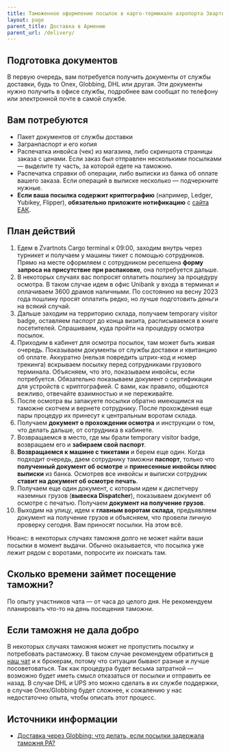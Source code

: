 ```yaml
---
title: Таможенное оформление посылок в карго-терминале аэропорта Звартноц
layout: page
parent_title: Доставка в Армению
parent_url: /delivery/
---
```


## Подготовка документов

В первую очередь, вам потребуется получить документы от службы доставки, будь то Onex, Globbing, DHL или другая. Эти
документы нужно получить в офисе службы, подробнее вам сообщат по телефону или электронной почте в самой службе.

## Вам потребуются

- Пакет документов от службы доставки
- Загранпаспорт и его копия
- Распечатка инвойса (чек) из магазина, либо скриншота страницы заказа с ценами. Если заказ был отправлен несколькими посылками — выделите ту часть, за которой едете на таможню.
- Распечатка справки об операции, либо выписки из банка об оплате вашего заказа. Если операций в выписке несколько — подчеркните нужные.
- **Если ваша посылка содержит криптографию** (например, Ledger, Yubikey, Flipper), **обязательно приложите нотификацию** с [сайта ЕАК](https://portal.eaeunion.org/sites/odata/_layouts/15/portal.eec.registry.ui/directoryform.aspx?viewid=859ec98d-f4fe-423a-b6bc-d01b53fd4b7c&listid=0e3ead06-5475-466a-a340-6f69c01b5687&itemid=232).

## План действий

1. Едем в Zvartnots Cargo terminal к 09:00, заходим внутрь через турникет и получаем у машины тикет с помощью сотрудников. Прямо на месте оформляем с сотрудником ресепшена **форму запроса на присутствие при распаковке**, она потребуется дальше.
2. В некоторых случаях вас попросят оплатить пошлину за процедуру осмотра. В таком случае идем в офис Unibank у входа в терминал и оплачиваем 3600 драмов наличными. По состоянию на весну 2023 года пошлину просят оплатить редко, но лучше подготовить деньги на всякий случай.
3. Дальше заходим на территорию склада, получаем temporary visitor badge, оставляем паспорт до конца визита, расписываемся в книге посетителей. Спрашиваем, куда пройти на процедуру осмотра посылок.
4. Приходим в кабинет для осмотра посылок, там может быть живая очередь. Показываем документы от службы доставки и квитанцию об оплате. Аккуратно (нельзя повредить штрих-код и номер трекинга) вскрываем посылку перед сотрудниками грузового терминала. Объясняем, что это, показываем инвойсы, если потребуется. Обязательно показываем документ о сертификации для устройств с криптографией. С вами, как правило, общаются вежливо, отвечайте взаимностью и не переживайте.
5. После осмотра вы запакуете посылки обратно имеющимся на таможне скотчем и вернете сотруднику. После прохождения еще пары процедур их принесут к центральным воротам склада.
6. Получаем **документ о прохождении осмотра** и инструкции о том, что делать дальше, от сотрудника в кабинете.
7. Возвращаемся в место, где мы брали temporary visitor badge, возвращаем его и **забираем свой паспорт**.
8. **Возвращаемся к машине с тикетами** и берем еще один. Когда подходит очередь, даем сотруднику таможни **паспорт**, только что **полученный документ об осмотре** и **принесенные инвойсы плюс выписки** из банка. Осмотрев все инвойсы и выписки сотрудник **ставит на документ об осмотре печать**.
9. Получаем еще один документ, с которым идем к диспетчеру наземных грузов (**вывеска Dispatcher**), показываем документ об осмотре с печатью. Получаем **документ на получение грузов**.
10. Выходим на улицу, идем к **главным воротам склада**, предъявляем документ на получение грузов и объясняем, что провели личную проверку сегодня. Вам приносят посылки. На этом всё.

Нюанс: в некоторых случаях таможня долго не может найти ваши посылки в момент выдачи. Обычно оказывается, что посылка уже лежит рядом с воротами, попросите их поискать там. 

## Сколько времени займет посещение таможни?

По опыту участников чата — от часа до целого дня. Не рекомендуем планировать что-то на день посещения таможни.

## Если таможня не дала добро

В некоторых случаях таможня может не пропустить посылку и потребовать растаможку. В таком случае рекомендуем обратиться [в наш чат](https://t.me/am_delivery) и к брокерам, потому что ситуации бывают
разные и лучше посоветоваться. Так как процедура будет весьма затратной — возможно будет иметь смысл отказаться от посылки и отправить ее назад. В случае DHL и UPS это можно сделать
в их службе поддержки, в случае Onex/Globbing будет сложнее, к сожалению у нас недостаточно опыта, чтобы описать этот процесс.

## Источники информации

- [Доставка через Globbing: что делать, если посылки задержала таможня РА?](https://www.notion.so/Globbing-d6883ca81dad447c9e337088f7284f0f)
